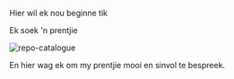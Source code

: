 Hier wil ek nou beginne tik

Ek soek 'n prentjie

![repo-catalogue](https://user-images.githubusercontent.com/50832960/126503451-9b6a80db-602c-4171-a3e3-700e3ba3fe21.PNG)

En hier wag ek om my prentjie mooi en sinvol te bespreek.
